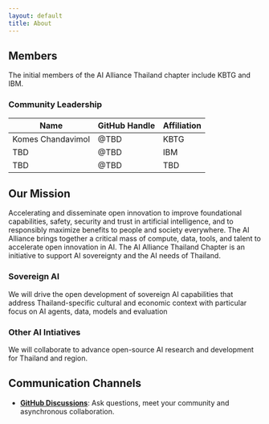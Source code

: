 ```yaml
---  
layout: default  
title: About
---  
```


## Members
The initial members of the AI Alliance Thailand chapter include KBTG and IBM. 


### Community Leadership  

| Name                 | GitHub Handle       | Affiliation         |
|----------------------|---------------------|---------------------|
| Komes Chandavimol    | @TBD                | KBTG                |
| TBD                  | @TBD                | IBM                 |
| TBD                  | @TBD                | TBD                |



## Our Mission
Accelerating and disseminate open innovation to improve foundational capabilities, safety, security and trust in artificial intelligence, and to responsibly maximize benefits to people and society everywhere. The AI Alliance brings together a critical mass of compute, data, tools, and talent to accelerate open innovation in AI. The AI Alliance Thailand Chapter is an initiative to support AI sovereignty and the AI needs of Thailand.

### Sovereign AI
We will drive the open development of sovereign AI capabilities that address Thailand-specific cultural and economic context with particular focus on AI agents, data, models and evaluation

### Other AI Intiatives
We will collaborate to advance open-source AI research and development for Thailand and region.

## Communication Channels
- **[GitHub Discussions](https://github.com/The-AI-Alliance/thailand/discussions/)**: Ask questions, meet your community and asynchronous collaboration.
  
